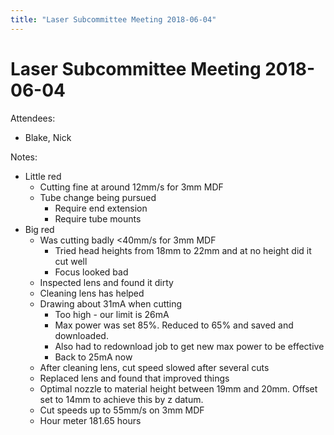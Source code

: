 ```yaml
---
title: "Laser Subcommittee Meeting 2018-06-04"
---
```

# Laser Subcommittee Meeting 2018-06-04

Attendees:

-   Blake, Nick

Notes:

-   Little red
    -   Cutting fine at around 12mm/s for 3mm MDF
    -   Tube change being pursued
        -   Require end extension
        -   Require tube mounts
-   Big red
    -   Was cutting badly \<40mm/s for 3mm MDF
        -   Tried head heights from 18mm to 22mm and at no height did it cut well
        -   Focus looked bad
    -   Inspected lens and found it dirty
    -   Cleaning lens has helped
    -   Drawing about 31mA when cutting
        -   Too high - our limit is 26mA
        -   Max power was set 85%. Reduced to 65% and saved and downloaded.
        -   Also had to redownload job to get new max power to be effective
        -   Back to 25mA now
    -   After cleaning lens, cut speed slowed after several cuts
    -   Replaced lens and found that improved things
    -   Optimal nozzle to material height between 19mm and 20mm. Offset set to 14mm to achieve this by z datum.
    -   Cut speeds up to 55mm/s on 3mm MDF
    -   Hour meter 181.65 hours

